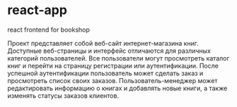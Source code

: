 # react-app
react frontend for bookshop

Проект представляет собой веб-сайт интернет-магазина книг. Доступные веб-страницы и интерфейс отличаются для различных категорий пользователей. Все пользователи могут просмотреть каталог книг и перейти на страницу регистрации или аутентификации. После успешной аутентификации пользователь может сделать заказ и просмотреть список своих заказов. Пользователь-менеджер может редактировать информацию о книгах и добавлять новые книги, а также изменять статусы заказов клиентов.
